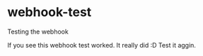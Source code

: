 # webhook-test
Testing the webhook

If you see this webhook test worked. It really did :D
Test it aggin.
